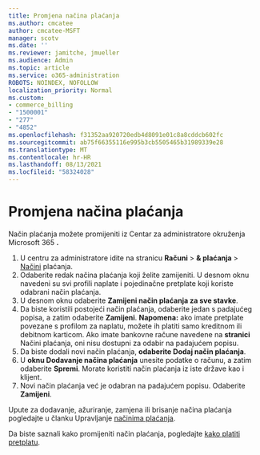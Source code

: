 ```yaml
---
title: Promjena načina plaćanja
ms.author: cmcatee
author: cmcatee-MSFT
manager: scotv
ms.date: ''
ms.reviewer: jamitche, jmueller
ms.audience: Admin
ms.topic: article
ms.service: o365-administration
ROBOTS: NOINDEX, NOFOLLOW
localization_priority: Normal
ms.custom:
- commerce_billing
- "1500001"
- "277"
- "4852"
ms.openlocfilehash: f31352aa920720edb4d8091e01c8a8cddcb602fc
ms.sourcegitcommit: ab75f66355116e995b3cb5505465b31989339e28
ms.translationtype: MT
ms.contentlocale: hr-HR
ms.lasthandoff: 08/13/2021
ms.locfileid: "58324028"
---
```

# <a name="change-payment-method"></a>Promjena načina plaćanja

Način plaćanja možete promijeniti iz Centar za administratore okruženja Microsoft 365 **.**
  
1. U centru za administratore idite na stranicu **Računi**  >  **& plaćanja**  >  [Načini](https://go.microsoft.com/fwlink/p/?linkid=2018806) plaćanja.
2. Odaberite redak načina plaćanja koji želite zamijeniti. U desnom oknu navedeni su svi profili naplate i pojedinačne pretplate koji koriste odabrani način plaćanja.
3. U desnom oknu odaberite **Zamijeni način plaćanja za sve stavke**.
4. Da biste koristili postojeći način plaćanja, odaberite jedan s padajućeg popisa, a zatim odaberite **Zamijeni**.
    **Napomena:** ako imate pretplate povezane s profilom za naplatu, možete ih platiti samo kreditnom ili debitnom karticom. Ako imate bankovne račune navedene na **stranici** Načini plaćanja, oni nisu dostupni za odabir na padajućem popisu.
5. Da biste dodali novi način plaćanja, **odaberite Dodaj način plaćanja**.
6. U **oknu Dodavanje načina plaćanja** unesite podatke o računu, a zatim odaberite **Spremi**. Morate koristiti način plaćanja iz iste države kao i klijent.
7. Novi način plaćanja već je odabran na padajućem popisu. Odaberite **Zamijeni**.

Upute za dodavanje, ažuriranje, zamjena ili brisanje načina plaćanja pogledajte u članku Upravljanje [načinima plaćanja](https://docs.microsoft.com/microsoft-365/commerce/billing-and-payments/manage-payment-methods).

Da biste saznali kako promijeniti način plaćanja, pogledajte [kako platiti pretplatu](https://docs.microsoft.com/microsoft-365/commerce/billing-and-payments/pay-for-your-subscription).